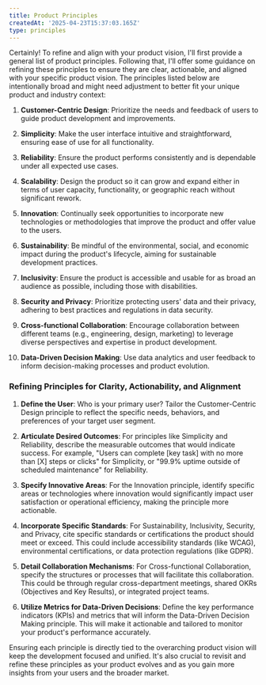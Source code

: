 ```yaml
---
title: Product Principles
createdAt: '2025-04-23T15:37:03.165Z'
type: principles
---
```

Certainly! To refine and align with your product vision, I'll first provide a general list of product principles. Following that, I'll offer some guidance on refining these principles to ensure they are clear, actionable, and aligned with your specific product vision. The principles listed below are intentionally broad and might need adjustment to better fit your unique product and industry context:

1. **Customer-Centric Design**: Prioritize the needs and feedback of users to guide product development and improvements.

2. **Simplicity**: Make the user interface intuitive and straightforward, ensuring ease of use for all functionality.

3. **Reliability**: Ensure the product performs consistently and is dependable under all expected use cases.

4. **Scalability**: Design the product so it can grow and expand either in terms of user capacity, functionality, or geographic reach without significant rework.

5. **Innovation**: Continually seek opportunities to incorporate new technologies or methodologies that improve the product and offer value to the users.

6. **Sustainability**: Be mindful of the environmental, social, and economic impact during the product's lifecycle, aiming for sustainable development practices.

7. **Inclusivity**: Ensure the product is accessible and usable for as broad an audience as possible, including those with disabilities.

8. **Security and Privacy**: Prioritize protecting users' data and their privacy, adhering to best practices and regulations in data security.

9. **Cross-functional Collaboration**: Encourage collaboration between different teams (e.g., engineering, design, marketing) to leverage diverse perspectives and expertise in product development.

10. **Data-Driven Decision Making**: Use data analytics and user feedback to inform decision-making processes and product evolution.

### Refining Principles for Clarity, Actionability, and Alignment

1. **Define the User**: Who is your primary user? Tailor the Customer-Centric Design principle to reflect the specific needs, behaviors, and preferences of your target user segment.

2. **Articulate Desired Outcomes**: For principles like Simplicity and Reliability, describe the measurable outcomes that would indicate success. For example, "Users can complete [key task] with no more than [X] steps or clicks" for Simplicity, or "99.9% uptime outside of scheduled maintenance" for Reliability.

3. **Specify Innovative Areas**: For the Innovation principle, identify specific areas or technologies where innovation would significantly impact user satisfaction or operational efficiency, making the principle more actionable.

4. **Incorporate Specific Standards**: For Sustainability, Inclusivity, Security, and Privacy, cite specific standards or certifications the product should meet or exceed. This could include accessibility standards (like WCAG), environmental certifications, or data protection regulations (like GDPR).

5. **Detail Collaboration Mechanisms**: For Cross-functional Collaboration, specify the structures or processes that will facilitate this collaboration. This could be through regular cross-department meetings, shared OKRs (Objectives and Key Results), or integrated project teams.

6. **Utilize Metrics for Data-Driven Decisions**: Define the key performance indicators (KPIs) and metrics that will inform the Data-Driven Decision Making principle. This will make it actionable and tailored to monitor your product's performance accurately.

Ensuring each principle is directly tied to the overarching product vision will keep the development focused and unified. It's also crucial to revisit and refine these principles as your product evolves and as you gain more insights from your users and the broader market.
